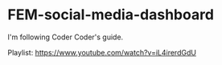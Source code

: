 # FEM-social-media-dashboard

I'm following Coder Coder's guide.

Playlist: https://www.youtube.com/watch?v=iL4irerdGdU

